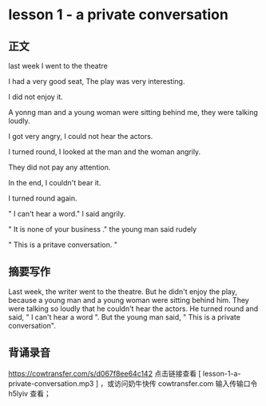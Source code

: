 # lesson 1 - a private conversation

## 正文

last week I went to the theatre

I had a very good seat, The play was very interesting.

I did not enjoy it.

A yonng man and a young woman were sitting behind me, they were talking loudly.

I got very angry, I could not hear the actors.

I turned round, I looked at the man and the woman angrily.

They did not pay any attention.

In the end, I couldn't bear it.

I turned round again.

" I can't hear a word." I said angrily.

" It is none of your business ." the young man said rudely

" This is a pritave conversation. "

## 摘要写作

Last week, the writer went to the theatre.
But he didn't enjoy the play, 
because a young man and a young woman were sitting behind him. 
They were talking so loudly that he couldn't hear the actors. 
He turned round and said, " I can't hear a word ". 
But the young man said, " This is a private conversation". 

## 背诵录音

 https://cowtransfer.com/s/d067f8ee64c142 点击链接查看 [ lesson-1-a-private-conversation.mp3 ] ，或访问奶牛快传 cowtransfer.com 输入传输口令 h5lyiv 查看；

